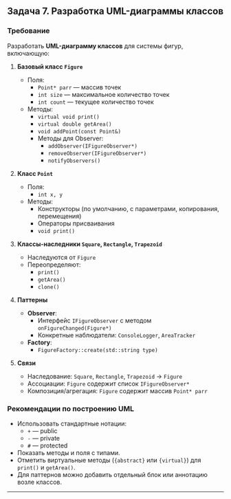 ## Задача 7. Разработка UML-диаграммы классов

### Требование

Разработать **UML-диаграмму классов** для системы фигур, включающую:

1. **Базовый класс `Figure`**
   - Поля:
     - `Point* parr` — массив точек
     - `int size` — максимальное количество точек
     - `int count` — текущее количество точек
   - Методы:
     - `virtual void print()`
     - `virtual double getArea()`
     - `void addPoint(const Point&)`
     - Методы для Observer:
       - `addObserver(IFigureObserver*)`
       - `removeObserver(IFigureObserver*)`
       - `notifyObservers()`

2. **Класс `Point`**
   - Поля:
     - `int x, y`
   - Методы:
     - Конструкторы (по умолчанию, с параметрами, копирования, перемещения)
     - Операторы присваивания
     - `void print()`

3. **Классы-наследники `Square`, `Rectangle`, `Trapezoid`**
   - Наследуются от `Figure`
   - Переопределяют:
     - `print()`
     - `getArea()`
     - `clone()`

4. **Паттерны**
   - **Observer**:
     - Интерфейс `IFigureObserver` с методом `onFigureChanged(Figure*)`
     - Конкретные наблюдатели: `ConsoleLogger`, `AreaTracker`
   - **Factory**:
     - `FigureFactory::create(std::string type)`

5. **Связи**
   - Наследование: `Square`, `Rectangle`, `Trapezoid` → `Figure`
   - Ассоциации: `Figure` содержит список `IFigureObserver*`
   - Композиция/агрегация: `Figure` содержит массив `Point* parr`

### Рекомендации по построению UML

- Использовать стандартные нотации:
  - `+` — public
  - `-` — private
  - `#` — protected
- Показать методы и поля с типами.
- Отметить виртуальные методы (`{abstract}` или `{virtual}`) для `print()` и `getArea()`.
- Для паттернов можно добавить отдельный блок или аннотацию возле классов.

---